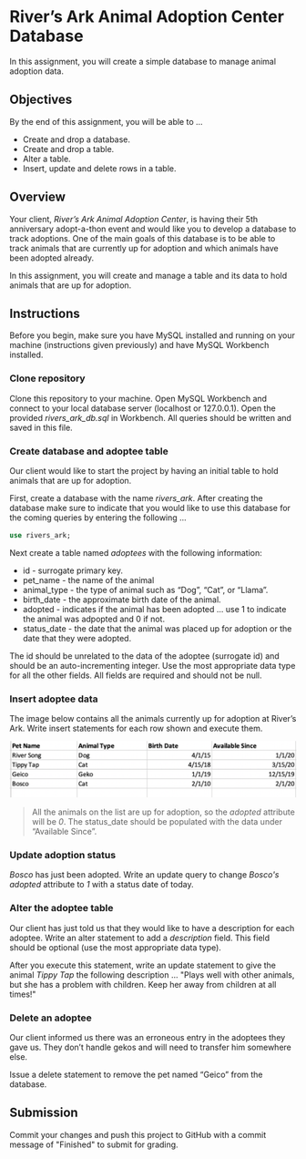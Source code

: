 # River’s Ark Animal Adoption Center Database
In this assignment, you will create a simple database to manage animal adoption data.

## Objectives
By the end of this assignment, you will be able to ...
* Create and drop a database.
* Create and drop a table.
* Alter a table.
* Insert, update and delete rows in a table.
  
## Overview
Your client, *River’s Ark Animal Adoption Center*, is having their 5th anniversary adopt-a-thon event and would like you to develop a database to track adoptions. One of the main goals of this database is to be able to track animals that are currently up for adoption and which animals have been adopted already.

In this assignment, you will create and manage a table and its data to hold animals that are up for adoption.

## Instructions
Before you begin, make sure you have MySQL installed and running on your machine (instructions given previously) and have MySQL Workbench installed.

### Clone repository
Clone this repository to your machine. Open MySQL Workbench and connect to your local database server (localhost or 127.0.0.1). Open the provided *rivers_ark_db.sql* in Workbench. All queries should be written and saved in this file.

### Create database and adoptee table
Our client would like to start the project by having an initial table to hold animals that are up for adoption. 

First, create a database with the name *rivers_ark*. After creating the database make sure to indicate that you would like to use this database for the coming queries by entering the following ...
```sql
use rivers_ark;
```

Next create a table named *adoptees* with the following information:
* id - surrogate primary key.
* pet_name  - the name of the animal
* animal_type - the type of animal such as “Dog”, “Cat”, or “Llama”.
* birth_date - the approximate birth date of the animal.
* adopted - indicates if the animal has been adopted ... use 1 to indicate the animal was adpopted and 0 if not.
* status_date - the date that the animal was placed up for adoption or the date that they were adopted.

The id should be unrelated to the data of the adoptee (surrogate id) and should be an auto-incrementing integer. Use the most appropriate data type for all the other fields. All fields are required and should not be null. 

### Insert adoptee data
The image below contains all the animals currently up for adoption at River’s Ark. Write insert statements for each row shown and execute them.

![Adoptee table contents](./doc/animal_data.png)

>All the animals on the list are up for adoption, so the *adopted* attribute will be *0*. The status_date should be populated with the data under “Available Since”.

### Update adoption status
*Bosco* has just been adopted. Write an update query to change *Bosco's* *adopted* attribute to *1* with a status date of today.

### Alter the adoptee table
Our client has just told us that they would like to have a description for each adoptee. Write an alter statement to add a *description* field.  This field should be optional (use the most appropriate data type).

After you execute this statement, write an update statement to give the animal *Tippy Tap* the following description ... "Plays well with other animals, but she has a problem with children. Keep her away from children at all times!"

### Delete an adoptee
Our client informed us there was an erroneous entry in the adoptees they gave us. They don’t handle gekos and will need to transfer him somewhere else. 

Issue a delete statement to remove the pet named “Geico” from the database.

## Submission
Commit your changes and push this project to GitHub with a commit message of "Finished" to submit for grading.

